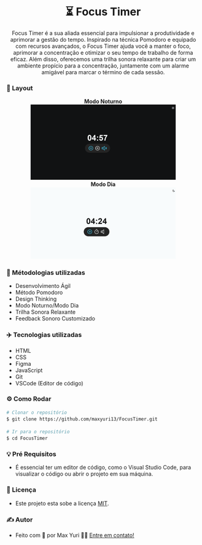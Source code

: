 <h1 align="center"> 
    ⏳ Focus Timer
</h1>
<p align="center">
 Focus Timer é a sua aliada essencial para impulsionar a produtividade e aprimorar a gestão do tempo. Inspirado na técnica Pomodoro e equipado com recursos avançados, o Focus Timer ajuda você a manter o foco, aprimorar a concentração e otimizar o seu tempo de trabalho de forma eficaz. Além disso, oferecemos uma trilha sonora relaxante para criar um ambiente propício para a concentração, juntamente com um alarme amigável para marcar o término de cada sessão.
</p>

### 📰 Layout

<p align="center">
  <strong>Modo Noturno</strong>
  <br>
  <img
    alt="Focus Timer"
    title="Focus Timer"
    src="/Assets/Focus Timer Night Mode.png" width="75%" height="75%"
  />
  <br>
  <strong>Modo Dia</strong>
  <br>
  <img
    alt="Focus Timer"
    title="Focus Timer"
    src="/Assets/Focus Timer Sun Mode.png" width="75%" height="25%"
  />
</p>

### 👀 Métodologias utilizadas 
  - Desenvolvimento Ágil
  - Método Pomodoro
  - Design Thinking
  - Modo Noturno/Modo Dia
  - Trilha Sonora Relaxante
  - Feedback Sonoro Customizado

### ✈️ Tecnologias utilizadas
  - HTML
  - CSS
  - Figma
  - JavaScript
  - Git
  - VSCode (Editor de código)
  
### ⚙️ Como Rodar

```bash
# Clonar o repositório
$ git clone https://github.com/maxyuri13/FocusTimer.git

# Ir para o repositório
$ cd FocusTimer
```

### 💡 Pré Requisitos
  - É essencial ter um editor de código, como o Visual Studio Code, para visualizar o código ou abrir o projeto em sua máquina. 


### 📝 Licença

- Este projeto esta sobe a licença [MIT](/LICENSE).

### ✍ Autor

- Feito com 💛 por Max Yuri 👋🏽 [Entre em contato!](https://www.linkedin.com/in/maxyuri13/)